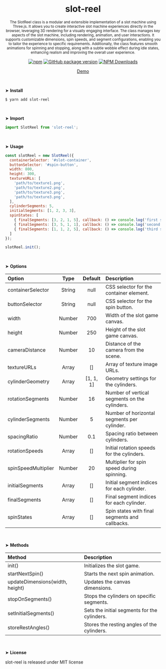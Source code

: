 <div align="center">
<br>

<h1>slot-reel</h1>

<p><sup>The SlotReel class is a modular and extensible implementation of a slot machine using Three.js. It allows you to create interactive slot machine experiences directly in the browser, leveraging 3D rendering for a visually engaging interface. The class manages key aspects of the slot machine, including rendering, animation, and user interactions. It supports customizable dimensions, spin speeds, and segment configurations, enabling you to tailor the experience to specific requirements. Additionally, the class features smooth animations for spinning and stopping, along with a subtle wobble effect during idle states, enhancing realism and improving the overall user experience.</sup></p>

[![npm](https://img.shields.io/npm/v/slot-reel.svg?colorB=brightgreen)](https://www.npmjs.com/package/slot-reel)
[![GitHub package version](https://img.shields.io/github/package-json/v/ux-ui-pro/slot-reel.svg)](https://github.com/ux-ui-pro/slot-reel)
[![NPM Downloads](https://img.shields.io/npm/dm/slot-reel.svg?style=flat)](https://www.npmjs.org/package/slot-reel)

<a href="https://codepen.io/ux-ui/pen/qEWqoLa">Demo</a>

</div>
<br>

&#10148; **Install**
```console
$ yarn add slot-reel
```

<br>

&#10148; **Import**

```javascript
import SlotReel from 'slot-reel';
```
<br>

&#10148; **Usage**
```javascript
const slotReel = new SlotReel({
  containerSelector: '#slot-container',
  buttonSelector: '#spin-button',
  width: 800,
  height: 300,
  textureURLs: [
    'path/to/texture1.png',
    'path/to/texture2.png',
    'path/to/texture3.png',
    'path/to/texture3.png',
  ],
  cylinderSegments: 5,
  initialSegments: [1, 2, 3, 3],
  spinStates: [
    { finalSegments: [3, 2, 1, 5], callback: () => console.log('first spin finished') },
    { finalSegments: [3, 5, 1, 1], callback: () => console.log('second spin finished') },
    { finalSegments: [1, 1, 2, 5], callback: () => console.log('third spin finished') },
  ]
});

slotReel.init();
```
<br>

&#10148; **Options**

| Option              |  Type  |  Default  | Description                                    |
|:--------------------|:------:|:---------:|:-----------------------------------------------|
| containerSelector   | String |   null    | CSS selector for the container element.        |
| buttonSelector      | String |   null    | CSS selector for the spin button.              |
| width               | Number |    700    | Width of the slot game canvas.                 |
| height              | Number |    250    | Height of the slot game canvas.                |
| cameraDistance      | Number |    10     | Distance of the camera from the scene.         |
| textureURLs         | Array  |    []     | Array of texture image URLs.                   |
| cylinderGeometry    | Array  | [1, 1, 1] | Geometry settings for the cylinders.           |
| rotationSegments    | Number |    16     | Number of vertical segments on the cylinders.  |
| cylinderSegments    | Number |     5     | Number of horizontal segments per cylinder.    |
| spacingRatio        | Number |    0.1    | Spacing ratio between cylinders.               |
| rotationSpeeds      | Array  |    []     | Initial rotation speeds for the cylinders.     |
| spinSpeedMultiplier | Number |    20     | Multiplier for spin speed during spinning.     |
| initialSegments     | Array  |    []     | Initial segment indices for each cylinder.     |
| finalSegments       | Array  |    []     | Final segment indices for each cylinder.       |
| spinStates          | Array  |    []     | Spin states with final segments and callbacks. |
<br>

&#10148; **Methods**

| Method                          | Description                                  |
|:--------------------------------|:---------------------------------------------|
| init()                          | Initializes the slot game.                   |
| startNextSpin()                 | Starts the next spin animation.              |
| updateDimensions(width, height) | Updates the canvas dimensions.               |
| stopOnSegments()                | Stops the cylinders on specific segments.    |
| setInitialSegments()            | Sets the initial segments for the cylinders. |
| storeRestAngles()               | Stores the resting angles of the cylinders.  |
<br>

&#10148; **License**

slot-reel is released under MIT license

